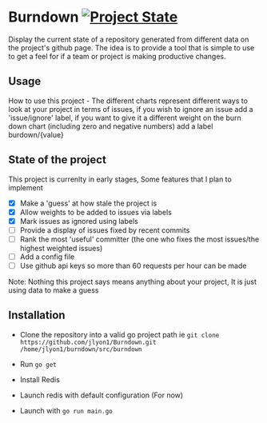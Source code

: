 # Burndown [![Project State](https://status.jlyon.org/badge/jlyon1/burndown)](https://status.jlyon.org/jlyon1/bfurndown)

Display the current state of a repository generated from different data on the project's github page.
The idea is to provide a tool that is simple to use to get a feel for if a team or project is
making productive changes.

## Usage

How to use this project - The different charts represent different ways to look at your project in terms of issues, if you wish to ignore an issue add a 'issue/ignore' label, if you want to give it a different weight on the burn down chart (including zero and negative numbers) add a label burdown/{value}

## State of the project

This project is currenlty in early stages, Some features that I plan to implement
- [X] Make a 'guess' at how stale the project is
- [X] Allow weights to be added to issues via labels
- [X] Mark issues as ignored using labels
- [ ] Provide a display of issues fixed by recent commits
- [ ] Rank the most 'useful' committer (the one who fixes the most issues/the highest weighted issues)
- [ ] Add a config file
- [ ] Use github api keys so more than 60 requests per hour can be made

Note: Nothing this project says means anything about your project, It is just using data to make a guess

## Installation

* Clone the repository into a valid go project path ie `git clone https://github.com/jlyon1/Burndown.git /home/jlyon1/burndown/src/burndown`

* Run `go get`

* Install Redis

* Launch redis with default configuration (For now)

* Launch with `go run main.go`
